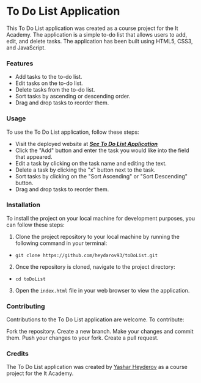 # To Do List Application
This To Do List application was created as a course project for the It Academy. The application is a simple to-do list that allows users to add, edit, and delete tasks. The application has been built using HTML5, CSS3, and JavaScript.
 
### Features
- Add tasks to the to-do list.
- Edit tasks on the to-do list.
- Delete tasks from the to-do list.
- Sort tasks by ascending or descending order.
- Drag and drop tasks to reorder them.


### Usage
To use the To Do List application, follow these steps:

- Visit the deployed website at ***<a href="https://todolist-yashar.netlify.app/">See To Do List Application</a>***
- Click the "Add" button and enter the task you would like into the field that appeared.
- Edit a task by clicking on the task name and editing the text.
- Delete a task by clicking the "x" button next to the task.
- Sort tasks by clicking on the "Sort Ascending" or "Sort Descending" button.
- Drag and drop tasks to reorder them.

### Installation
To install the project on your local machine for development purposes, you can follow these steps:

1. Clone the project repository to your local machine by running the following command in your terminal:
- `git clone https://github.com/heydarov93/toDoList.git`
2. Once the repository is cloned, navigate to the project directory:
- `cd toDoList`
3. Open the `index.html` file in your web browser to view the application.


### Contributing
Contributions to the To Do List application are welcome. To contribute:

Fork the repository.
Create a new branch.
Make your changes and commit them.
Push your changes to your fork.
Create a pull request.

### Credits
The To Do List application was created by <a href="https://www.linkedin.com/in/yashar-heydarov-4b8659261/">Yashar Heyderov</a> as a course project for the It Academy.
